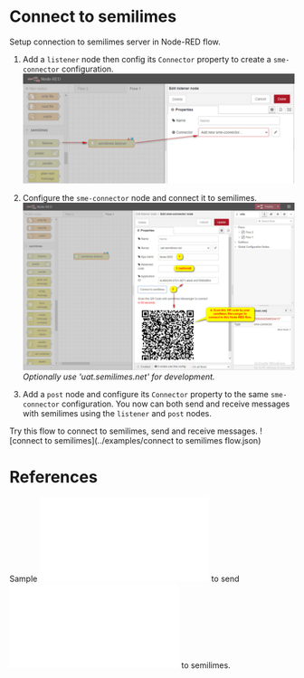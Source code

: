# Connect to semilimes
Setup connection to semilimes server in Node-RED flow.

1. Add a `listener` node then config its `Connector` property to create a `sme-connector` configuration.
![Property editor of listener node](images/add_listener_node.jpg)

2. Configure the `sme-connector` node and connect it to semilimes.
![Config connector node](images/connect_to_semilimes.jpg)
*Optionally use 'uat.semilimes.net' for development.*

3. Add a `post` node and configure its `Connector` property to the same `sme-connector` configuration.
You now can both send and receive messages with semilimes using the `listener` and `post` nodes.

Try this flow to connect to semilimes, send and receive messages.
![connect to semilimes](../examples/connect to semilimes flow.json)

# References
Sample ![flow](../examples/send%20HTML%20message%20flow.json) to send ![HTML Message](HtmlMessage.md) to semilimes.